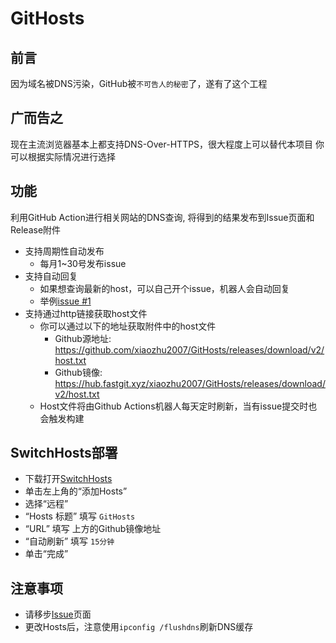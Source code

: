 # GitHosts
## 前言  
因为域名被DNS污染，GitHub被`不可告人的秘密`了，遂有了这个工程

## 广而告之  
现在主流浏览器基本上都支持DNS-Over-HTTPS，很大程度上可以替代本项目
你可以根据实际情况进行选择

## 功能  
利用GitHub Action进行相关网站的DNS查询, 将得到的结果发布到Issue页面和Release附件
+ 支持周期性自动发布
    + 每月1~30号发布issue
+ 支持自动回复  
    + 如果想查询最新的host，可以自己开个issue，机器人会自动回复
    + 举例[issue #1](https://github.com/xiaozhu2007/GitHosts/issues/1)
+ 支持通过http链接获取host文件  
    + 你可以通过以下的地址获取附件中的host文件
        + Github源地址:   <https://github.com/xiaozhu2007/GitHosts/releases/download/v2/host.txt>
        + Github镜像: <https://hub.fastgit.xyz/xiaozhu2007/GitHosts/releases/download/v2/host.txt>
    + Host文件将由Github Actions机器人每天定时刷新，当有issue提交时也会触发构建


## SwitchHosts部署

- 下载打开[SwitchHosts]
- 单击左上角的“添加Hosts”
- 选择“远程”
- “Hosts 标题” 填写 `GitHosts`
- “URL” 填写 上方的Github镜像地址
- “自动刷新” 填写 `15分钟`
- 单击“完成”

## 注意事项
+ 请移步[Issue]页面 
+ 更改Hosts后，注意使用`ipconfig /flushdns`刷新DNS缓存



[SwitchHosts]:https://swh.app/zh/
[Issue]:https://github.com/xiaozhu2007/GitHosts/issues/
